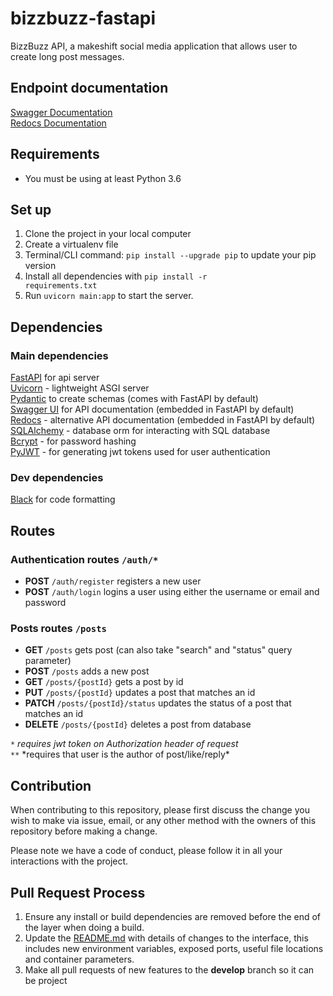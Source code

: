 # bizzbuzz-fastapi

BizzBuzz API, a makeshift social media application that allows user to create long post messages.

## Endpoint documentation

[Swagger Documentation](http://localhost:8000/docs "BizzBuzz FastAPI Swagger Documentation")<br>
[Redocs Documentation](http://localhost:8000/redoc "BizzBuzz FastAPI Redoc Documentation")<br>

## Requirements

- You must be using at least Python 3.6

## Set up

1. Clone the project in your local computer
2. Create a virtualenv file
3. Terminal/CLI command: <code>pip install --upgrade pip</code> to update your pip version
4. Install all dependencies with <code>pip install -r requirements.txt</code>
5. Run <code>uvicorn main:app</code> to start the server.

## Dependencies

### Main dependencies

[FastAPI](https://fastapi.tiangolo.com "fastAPI") for api server<br>
[Uvicorn](https://www.uvicorn.org/ "uvicorn") - lightweight ASGI server<br>
[Pydantic](https://pydantic-docs.helpmanual.io/ "pydantic docs") to create schemas (comes with FastAPI by default)<br>
[Swagger UI](https://swagger.io/ "swagger ui website") for API documentation (embedded in FastAPI by default)<br>
[Redocs](https://redoc.ly/ "Redocly website") - alternative API documentation (embedded in FastAPI by default)<br>
[SQLAlchemy](https://www.sqlalchemy.org/ "SQLAlchemy") - database orm for interacting with SQL database<br>
[Bcrypt](https://pypi.org/project/bcrypt/ "bcrypt") - for password hashing<br>
[PyJWT](https://pyjwt.readthedocs.io/en/stable/ "PyJWT documentation") - for generating jwt tokens used for user authentication <br>

### Dev dependencies

[Black](https://black.readthedocs.io/en/stable/ "black") for code formatting

## Routes

### Authentication routes <code>/auth/\*</code>

- **POST** <code>/auth/register</code> registers a new user
- **POST** <code>/auth/login</code> logins a user using either the username or email and password

### Posts routes <code>/posts</code>

- **GET** <code>/posts</code> gets post (can also take "search" and "status" query parameter)
- **POST** <code>/posts</code> adds a new post
- **GET** <code>/posts/{postId}</code> gets a post by id
- **PUT** <code>/posts/{postId}</code> updates a post that matches an id
- **PATCH** <code>/posts/{postId}/status</code> updates the status of a post that matches an id
- **DELETE** <code>/posts/{postId}</code> deletes a post from database

<code>*</code> *requires jwt token on Authorization header of request* <br>
<code>\*\*</code> *requires that user is the author of post/like/reply\*

## Contribution

When contributing to this repository, please first discuss the change you wish to make via issue, email, or any other method with the owners of this repository before making a change.

Please note we have a code of conduct, please follow it in all your interactions with the project.

## Pull Request Process

1. Ensure any install or build dependencies are removed before the end of the layer when doing a build.
2. Update the [README.md](/README.md "README.md") with details of changes to the interface, this includes new environment variables, exposed ports, useful file locations and container parameters.
3. Make all pull requests of new features to the **develop** branch so it can be project
